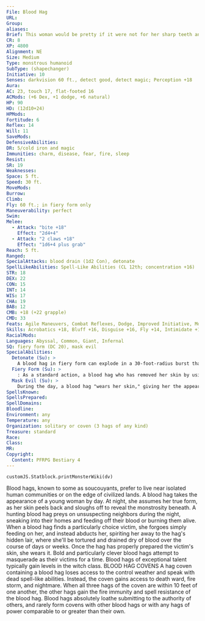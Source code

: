 ```yaml
---
File: Blood Hag
URL: 
Group: 
aliases: 
Brief: This woman would be pretty if it were not for her sharp teeth and nails, and her ghastly pale skin.
CR: 8
XP: 4800
Alignment: NE
Size: Medium
Type: monstrous humanoid
SubType: (shapechanger)
Initiative: 10
Senses: darkvision 60 ft., detect good, detect magic; Perception +18
Aura: 
AC: 23, touch 17, flat-footed 16
ACMods: (+6 Dex, +1 dodge, +6 natural)
HP: 90
HD: (12d10+24)
HPMods: 
Fortitude: 6
Reflex: 14
Will: 11
SaveMods: 
DefensiveAbilities: 
DR: 5/cold iron and magic
Immunities: charm, disease, fear, fire, sleep
Resist: 
SR: 19
Weaknesses: 
Space: 5 ft.
Speed: 30 ft.
MoveMods: 
Burrow: 
Climb: 
Fly: 60 ft.; in fiery form only
Maneuverability: perfect
Swim: 
Melee: 
  - Attack: "bite +18"
    Effect: "2d4+4"
  - Attack: "2 claws +18"
    Effect: "1d6+4 plus grab"
Reach: 5 ft.
Ranged: 
SpecialAttacks: blood drain (1d2 Con), detonate
SpellLikeAbilities: Spell-Like Abilities (CL 12th; concentration +16)  Constant-detect good, detect magic  At Will-inflict moderate wounds (DC 16), scorching ray, spider climb (self only)  3/day-deep slumber (DC 17)
STR: 18
DEX: 22
CON: 15
INT: 14
WIS: 17
CHA: 19
BAB: 12
CMB: +18 (+22 grapple)
CMD: 33
Feats: Agile Maneuvers, Combat Reflexes, Dodge, Improved Initiative, Mobility, Weapon Finesse
Skills: Acrobatics +18, Bluff +16, Disguise +16, Fly +14, Intimidate +19, Perception +18, Stealth +21
RacialMods: 
Languages: Abyssal, Common, Giant, Infernal
SQ: fiery form (DC 20), mask evil
SpecialAbilities:
  Detonate (Su): >
    A blood hag in fiery form can explode in a 30-foot-radius burst that deals 8d6 points of fire damage (Reflex DC 18 for half). Using this ability returns a blood hag to her normal form. The save DC is Constitution-based.
  Fiery Form (Su): >
    : As a standard action, a blood hag who has removed her skin by using mask evil can assume the form of a flying ball of fire for up to 12 rounds. After leaving fiery form, a blood hag must wait 1d4 rounds before assuming it again. A blood hag in this form who enters the same space as another creature stops moving for that round and deals 3d6 points of fire damage (Reflex DC 20 negates) to that creature. A blood hag can suppress her heat and dim her light to that of an ember if she chooses, and can pass through openings and cracks as though in gaseous form. A blood hag in fiery form retains her AC and also has immunity to nonmagical attacks and effects. A successful targeted dispel magic spell or 20 points of cold damage returns her from her fiery form to her normal form. A blood hag can assume fiery form a number of times per day equal to her Charisma modifier (typically 4). The save DC is Charisma-based.
  Mask Evil (Su): >
    During the day, a blood hag "wears her skin," giving her the appearance of a young woman. When so disguised, the blood hag can't use her bite, claws, or fiery form ability. At night, she bursts out of her skin and returns to her monstrous form. The hag regrows her skin each dawn. While a blood hag is wearing her skin, her alignment is masked as though by a constant undetectable alignment spell.
SpellsKnown: 
SpellsPrepared: 
SpellDomains: 
Bloodline: 
Environment: any
Temperature: any
Organization: solitary or coven (3 hags of any kind)
Treasure: standard
Race: 
Class: 
MR: 
Copyright:
  Content: PFRPG Bestiary 4
---
```

```dataviewjs
customJS.Statblock.printMonsterWiki(dv)
```
Blood hags, known to some as soucouyants, prefer to live near isolated human communities or on the edge of civilized lands. A blood hag takes the appearance of a young woman by day. At night, she assumes her true form, as her skin peels back and sloughs off to reveal the monstrosity beneath. A hunting blood hag preys on unsuspecting neighbors during the night, sneaking into their homes and feeding off their blood or burning them alive. When a blood hag finds a particularly choice victim, she forgoes simply feeding on her, and instead abducts her, spiriting her away to the hag's hidden lair, where she'll be tortured and drained dry of blood over the course of days or weeks. Once the hag has properly prepared the victim's skin, she wears it. Bold and particularly clever blood hags attempt to masquerade as their victims for a time. Blood hags of exceptional talent typically gain levels in the witch class.  BLOOD HAG COVENS  A hag coven containing a blood hag loses access to the control weather and speak with dead spell-like abilities. Instead, the coven gains access to death ward, fire storm, and nightmare. When all three hags of the coven are within 10 feet of one another, the other hags gain the fire immunity and spell resistance of the blood hag. Blood hags absolutely loathe submitting to the authority of others, and rarely form covens with other blood hags or with any hags of power comparable to or greater than their own.
